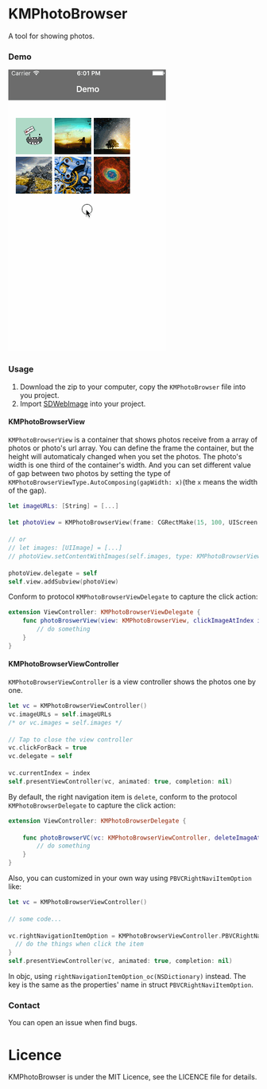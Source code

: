 # KMPhotoBrowser
A tool for showing photos.

### Demo
![ScreenShot](https://github.com/Mioke/KMPhotoBrowser/blob/master/KMPhotoBrowserDemo/DemoGif/KMPhotoBrowserDemo2.gif)

### Usage

 1. Download the zip to your computer, copy the `KMPhotoBrowser` file into you project. 
 2. Import [SDWebImage](https://github.com/rs/SDWebImage) into your project.

#### KMPhotoBrowserView

`KMPhotoBrowserView` is a container that shows photos receive from a array of photos or photo's url array. You can define the frame the container, but the height will automaticaly changed when you set the photos. The photo's width is one third of the container's width.
And you can set different value of gap between two photos by setting the type of `KMPhotoBrowserViewType.AutoComposing(gapWidth: x)`(the `x` means the width of the gap).

```swift
let imageURLs: [String] = [...]

let photoView = KMPhotoBrowserView(frame: CGRectMake(15, 100, UIScreen.mainScreen().bounds.size.width - 90, 0), imageURLs: imageURLs, type: KMPhotoBrowserViewType.AutoComposing(gapWidth: 5))

// or 
// let images: [UIImage] = [...]
// photoView.setContentWithImages(self.images, type: KMPhotoBrowserViewType.AutoComposing(gapWidth: 5))

photoView.delegate = self
self.view.addSubview(photoView)
```
Conform to protocol `KMPhotoBrowserViewDelegate` to capture the click action:

```swift
extension ViewController: KMPhotoBrowserViewDelegate {
    func photoBroswerView(view: KMPhotoBrowserView, clickImageAtIndex index: Int) {
        // do something
    }
}
```

#### KMPhotoBrowserViewController

`KMPhotoBrowserViewController` is a view controller shows the photos one by one.

```swift
let vc = KMPhotoBrowserViewController()
vc.imageURLs = self.imageURLs
/* or vc.images = self.images */

// Tap to close the view controller
vc.clickForBack = true
vc.delegate = self
        
vc.currentIndex = index
self.presentViewController(vc, animated: true, completion: nil)
```

By default, the right navigation item is `delete`, conform to the protocol `KMPhotoBrowserDelegate` to capture the click action:

```swift
extension ViewController: KMPhotoBrowserDelegate {
    
    func photoBrowserVC(vc: KMPhotoBrowserViewController, deleteImageAtIndex index: Int) {
        // do something
    }
}
```

Also, you can customized in your own way using `PBVCRightNaviItemOption` like:

```swift 
let vc = KMPhotoBrowserViewController()

// some code...

vc.rightNavigationItemOption = KMPhotoBrowserViewController.PBVCRightNaviItemOption(icon: UIImage(named: "xxx"), text: attributeString) { (photoBrowserVC) -> Void in
  // do the things when click the item
}
self.presentViewController(vc, animated: true, completion: nil)
```

In objc, using `rightNavigationItemOption_oc(NSDictionary)` instead. The key is the same as the properties' name in struct `PBVCRightNaviItemOption`.

### Contact

You can open an issue when find bugs.

# Licence
KMPhotoBrowser is under the MIT Licence, see the LICENCE file for details.

